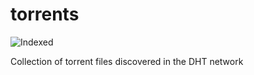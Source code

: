 torrents 
========
![Indexed](https://img.shields.io/badge/indexed-28677-blue)

Collection of torrent files discovered in the DHT network
